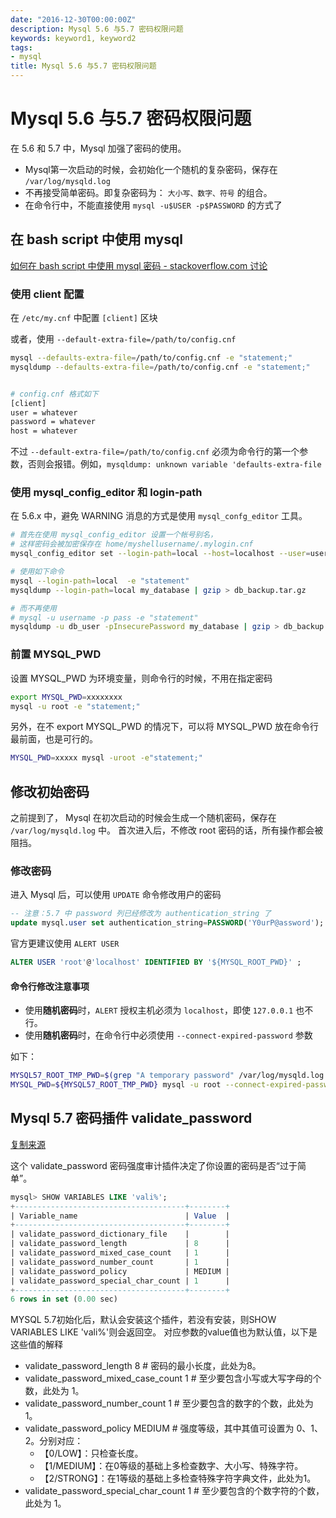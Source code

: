 ```yaml
---
date: "2016-12-30T00:00:00Z"
description: Mysql 5.6 与5.7 密码权限问题
keywords: keyword1, keyword2
tags:
- mysql
title: Mysql 5.6 与5.7 密码权限问题
---
```



# Mysql 5.6 与5.7 密码权限问题

在 5.6 和 5.7 中，Mysql 加强了密码的使用。
+ Mysql第一次启动的时候，会初始化一个随机的复杂密码，保存在 `/var/log/mysqld.log`
+ 不再接受简单密码。即复杂密码为： `大小写、数字、符号` 的组合。
+ 在命令行中，不能直接使用 `mysql -u$USER -p$PASSWORD` 的方式了


## 在 bash script 中使用 mysql

[如何在 bash script 中使用 mysql 密码 - stackoverflow.com 讨论](http://stackoverflow.com/questions/20751352/suppress-warning-messages-using-mysql-from-within-terminal-but-password-written)


### 使用 client 配置

在 `/etc/my.cnf` 中配置 `[client]` 区块

或者，使用 `--default-extra-file=/path/to/config.cnf` 

```bash
mysql --defaults-extra-file=/path/to/config.cnf -e "statement;"
mysqldump --defaults-extra-file=/path/to/config.cnf -e "statement;"


# config.cnf 格式如下
[client]
user = whatever
password = whatever
host = whatever
```

不过 `--default-extra-file=/path/to/config.cnf` 必须为命令行的第一个参数，否则会报错。例如，`mysqldump: unknown variable 'defaults-extra-file`


### 使用 mysql_config_editor 和 login-path

在 5.6.x 中，避免 WARNING 消息的方式是使用 `mysql_confg_editor` 工具。

```bash
# 首先在使用 mysql_config_editor 设置一个帐号别名，
# 这样密码会被加密保存在 home/myshellusername/.mylogin.cnf
mysql_config_editor set --login-path=local --host=localhost --user=username --password

# 使用如下命令 
mysql --login-path=local  -e "statement"
mysqldump --login-path=local my_database | gzip > db_backup.tar.gz

# 而不再使用
# mysql -u username -p pass -e "statement"
mysqldump -u db_user -pInsecurePassword my_database | gzip > db_backup.tar.gz
```



### 前置 MYSQL_PWD

设置 MYSQL_PWD 为环境变量，则命令行的时候，不用在指定密码

```bash
export MYSQL_PWD=xxxxxxxx
mysql -u root -e "statement;"
```

另外，在不 export MYSQL_PWD 的情况下，可以将 MYSQL_PWD 放在命令行最前面，也是可行的。

```bash
MYSQL_PWD=xxxxx mysql -uroot -e"statement;"
```

## 修改初始密码

之前提到了， Mysql 在初次启动的时候会生成一个随机密码，保存在 `/var/log/mysqld.log` 中。
首次进入后，不修改 root 密码的话，所有操作都会被阻挡。

### 修改密码

进入 Mysql 后，可以使用 `UPDATE` 命令修改用户的密码

```sql
-- 注意：5.7 中 password 列已经修改为 authentication_string 了
update mysql.user set authentication_string=PASSWORD('Y0urP@assword');
```

官方更建议使用 `ALERT USER`

```sql
ALTER USER 'root'@'localhost' IDENTIFIED BY '${MYSQL_ROOT_PWD}' ;
```

#### 命令行修改注意事项

+ 使用**随机密码**时，`ALERT` 授权主机必须为 `localhost`，即使 `127.0.0.1` 也不行。
+ 使用**随机密码**时，在命令行中必须使用 `--connect-expired-password` 参数

如下：

```bash
MYSQL57_ROOT_TMP_PWD=$(grep "A temporary password" /var/log/mysqld.log |awk '{print $NF}')
MYSQL_PWD=${MYSQL57_ROOT_TMP_PWD} mysql -u root --connect-expired-password -e "ALTER USER 'root'@'localhost' IDENTIFIED BY '${MYSQL_ROOT_PWD}' ;"
```

## Mysql 5.7 密码插件 validate_password

[ 复制来源 ](http://blog.itpub.net/29773961/viewspace-2077579/)

这个 validate_password 密码强度审计插件决定了你设置的密码是否“过于简单”。

```sql
mysql> SHOW VARIABLES LIKE 'vali%';
+--------------------------------------+--------+
| Variable_name                        | Value  |
+--------------------------------------+--------+
| validate_password_dictionary_file    |        |
| validate_password_length             | 8      |
| validate_password_mixed_case_count   | 1      |
| validate_password_number_count       | 1      |
| validate_password_policy             | MEDIUM |
| validate_password_special_char_count | 1      |
+--------------------------------------+--------+
6 rows in set (0.00 sec)
```

MYSQL 5.7初始化后，默认会安装这个插件，若没有安装，则SHOW VARIABLES LIKE 'vali%'则会返回空。
对应参数的value值也为默认值，以下是这些值的解释

+ validate_password_length 8 # 密码的最小长度，此处为8。
+ validate_password_mixed_case_count 1 # 至少要包含小写或大写字母的个数，此处为 1。
+ validate_password_number_count 1 # 至少要包含的数字的个数，此处为 1。
+ validate_password_policy MEDIUM # 强度等级，其中其值可设置为 0、1、2。分别对应：
  + 【0/LOW】：只检查长度。
  + 【1/MEDIUM】：在0等级的基础上多检查数字、大小写、特殊字符。
  + 【2/STRONG】：在1等级的基础上多检查特殊字符字典文件，此处为1。
+ validate_password_special_char_count 1 # 至少要包含的个数字符的个数，此处为 1。

 